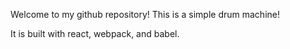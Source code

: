 Welcome to my github repository! This is a simple drum machine!

It is built with react, webpack, and babel.
